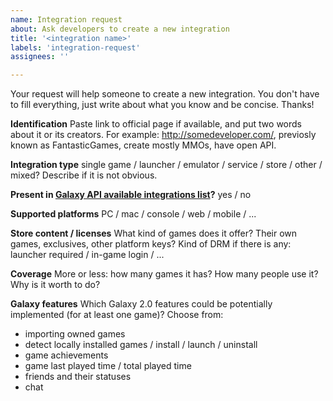 ```yaml
---
name: Integration request
about: Ask developers to create a new integration
title: '<integration name>'
labels: 'integration-request'
assignees: ''

---
```


Your request will help someone to create a new integration. You don't have to fill everything, just write about what you know and be concise. Thanks!

**Identification**
Paste link to official page if available, and put two words about it or its creators.
For example: http://somedeveloper.com/, previosly known as FantasticGames, create mostly MMOs, have open API.

**Integration type**
single game / launcher / emulator / service / store / other / mixed? Describe if it is not obvious.

**Present in [Galaxy API available integrations list](https://galaxy-integrations-python-api.readthedocs.io/en/latest/platforms.html)?**
yes / no

**Supported platforms**
PC / mac / console / web / mobile / ...

**Store content / licenses**
What kind of games does it offer? Their own games, exclusives, other platform keys?
Kind of DRM if there is any: launcher required / in-game login / ...

**Coverage**
More or less: how many games it has? How many people use it? Why is it worth to do?

**Galaxy features**
Which Galaxy 2.0 features could be potentially implemented (for at least one game)? Choose from:
- importing owned games
- detect locally installed games / install / launch / uninstall
- game achievements
- game last played time / total played time
- friends and their statuses
- chat

